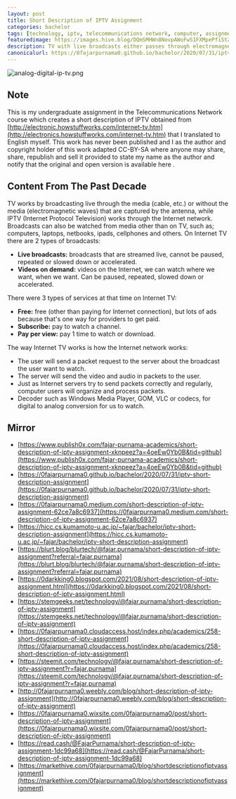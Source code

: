 ```yaml
---
layout: post
title: Short Description of IPTV Assignment
categories: bachelor
tags: [technology, iptv, telecommunications network, computer, assignment]
featuredimage: https://images.hive.blog/DQmSMHWn8NovpAWoFwS1FXMpePfiStZP7Ly2sALmXnvR6FZ/analog-digital-ip-tv.png
description: TV with live broadcasts either passes through electromagnetic waves that are captured by the antenna while IPTV through the Internet network.
canonicalurl: https://0fajarpurnama0.github.io/bachelor/2020/07/31/iptv-short-description-assignment
---
```

![analog-digital-ip-tv.png](https://images.hive.blog/DQmSMHWn8NovpAWoFwS1FXMpePfiStZP7Ly2sALmXnvR6FZ/analog-digital-ip-tv.png)

## Note

This is my undergraduate assignment in the Telecommunications Network course which creates a short description of IPTV obtained from [http://electronic.howstuffworks.com/internet-tv.htm](http://electronics.howstuffworks.com/internet-tv.htm) that I translated to English myself. This work has never been published and I as the author and copyright holder of this work adapted CC-BY-SA where anyone may share, share, republish and sell it provided to state my name as the author and notify that the original and open version is available here .

## Content From The Past Decade

TV works by broadcasting live through the media (cable, etc.) or without the media (electromagnetic waves) that are captured by the antenna, while IPTV (Internet Protocol Television) works through the Internet network. Broadcasts can also be watched from media other than on TV, such as; computers, laptops, netbooks, ipads, cellphones and others. On Internet TV there are 2 types of broadcasts:

*   **Live broadcasts:** broadcasts that are streamed live, cannot be paused, repeated or slowed down or accelerated.
*   **Videos on demand:** videos on the Internet, we can watch where we want, when we want. Can be paused, repeated, slowed down or accelerated.

There were 3 types of services at that time on Internet TV:

*   **Free:** free (other than paying for Internet connection), but lots of ads because that's one way for providers to get paid.
*   **Subscribe:** pay to watch a channel.
*   **Pay per view:** pay 1 time to watch or download.

The way Internet TV works is how the Internet network works:

*   The user will send a packet request to the server about the broadcast the user want to watch.
*   The server will send the video and audio in packets to the user.
*   Just as Internet servers try to send packets correctly and regularly, computer users will organize and process packets.
*   Decoder such as Windows Media Player, GOM, VLC or codecs, for digital to analog conversion for us to watch.

## Mirror

*   [https://www.publish0x.com/fajar-purnama-academics/short-description-of-iptv-assignment-xknpeez?a=4oeEw0Yb0B&tid=github](https://www.publish0x.com/fajar-purnama-academics/short-description-of-iptv-assignment-xknpeez?a=4oeEw0Yb0B&tid=github)
*   [https://0fajarpurnama0.github.io/bachelor/2020/07/31/iptv-short-description-assignment](https://0fajarpurnama0.github.io/bachelor/2020/07/31/iptv-short-description-assignment)
*   [https://0fajarpurnama0.medium.com/short-description-of-iptv-assignment-62ce7a8c6937](https://0fajarpurnama0.medium.com/short-description-of-iptv-assignment-62ce7a8c6937)
*   [https://hicc.cs.kumamoto-u.ac.jp/~fajar/bachelor/iptv-short-description-assignment](https://hicc.cs.kumamoto-u.ac.jp/~fajar/bachelor/iptv-short-description-assignment)
*   [https://blurt.blog/blurtech/@fajar.purnama/short-description-of-iptv-assignment?referral=fajar.purnama](https://blurt.blog/blurtech/@fajar.purnama/short-description-of-iptv-assignment?referral=fajar.purnama)
*   [https://0darkking0.blogspot.com/2021/08/short-description-of-iptv-assignment.html](https://0darkking0.blogspot.com/2021/08/short-description-of-iptv-assignment.html)
*   [https://stemgeeks.net/technology/@fajar.purnama/short-description-of-iptv-assignment](https://stemgeeks.net/technology/@fajar.purnama/short-description-of-iptv-assignment)
*   [https://0fajarpurnama0.cloudaccess.host/index.php/academics/258-short-description-of-iptv-assignment](https://0fajarpurnama0.cloudaccess.host/index.php/academics/258-short-description-of-iptv-assignment)
*   [https://steemit.com/technology/@fajar.purnama/short-description-of-iptv-assignment?r=fajar.purnama](https://steemit.com/technology/@fajar.purnama/short-description-of-iptv-assignment?r=fajar.purnama)
*   [http://0fajarpurnama0.weebly.com/blog/short-description-of-iptv-assignment](http://0fajarpurnama0.weebly.com/blog/short-description-of-iptv-assignment)
*   [https://0fajarpurnama0.wixsite.com/0fajarpurnama0/post/short-description-of-iptv-assignment](https://0fajarpurnama0.wixsite.com/0fajarpurnama0/post/short-description-of-iptv-assignment)
*   [https://read.cash/@FajarPurnama/short-description-of-iptv-assignment-1dc99a68](https://read.cash/@FajarPurnama/short-description-of-iptv-assignment-1dc99a68)
*   [https://markethive.com/0fajarpurnama0/blog/shortdescriptionofiptvassignment](https://markethive.com/0fajarpurnama0/blog/shortdescriptionofiptvassignment)
